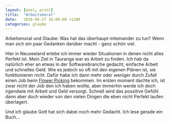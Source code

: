 ```yaml
---
layout: [post, print]
title:  "Arbeitsmoral"
date:   2016-09-27 16:00:00 +1200
categories: glaube
---
```


Arbeitsmoral und Glaube: Was hat das überhaupt miteinander zu tun?
Wenn man sich ein paar Gedanken darüber macht - ganz schön viel.

Hier in Neuseeland erlebe ich immer wieder Situationen in denen nicht alles Perfekt ist.
Mein Ziel in Tauranga war es Arbeit zu finden. 
Ich hab da natürlich eher an etwas in der Softwarebranche gedacht, einfache Arbeit und schnelles Geld.
Wie es jedoch so oft mit den eigenen Plänen ist, sie funktionieren nicht. 
Dafür habe ich dann mehr oder weniger durch Zufall einen Job beim [Flower Picking](!!!!) bekommen.
Im ersten moment dachte ich, ist zwar nicht der Job den ich haben wollte, 
aber immerhin werde ich doch irgendwie mit Arbeit und Geld versorgt.
Schnell wird das possitive Gefühl dann aber doch wieder von den vielen Dingen die eben nicht Perfekt laufen überlagert.




Und ich glaube Gott hat sich dabei noch mehr Gedacht. Ich lese gerade ein Buch...